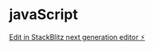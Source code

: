# javaScript

[Edit in StackBlitz next generation editor ⚡️](https://stackblitz.com/~/github.com/rajumnaveenk/javaScript)